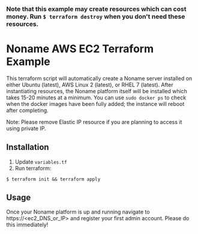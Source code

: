 ### Note that this example may create resources which can cost money. Run `$ terraform destroy` when you don't need these resources.


# Noname AWS EC2 Terraform Example

This terraform script will automatically create a Noname server installed on either Ubuntu (latest), AWS Linux 2 (latest), or RHEL 7 (latest). After instantiating resources, the Noname platform itself will be installed which takes 15-20 minutes at a minimum. You can use `sudo docker ps` to check when the docker images have been fully added; the instance will reboot after completing.

Note: Please remove Elastic IP resource if you are planning to access it using private IP.

## Installation


1. Update `variables.tf`
2. Run terraform:

```
$ terraform init && terraform apply
```

## Usage

Once your Noname platform is up and running navigate to https://<ec2_DNS_or_IP> and register your first admin account. Please do this immediately!
